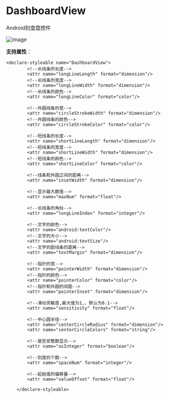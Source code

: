 # DashboardView
Android刻度盘控件

![image](https://github.com/shubowen/DashboardView/dashboard.gif)

**支持属性**：
    
    <declare-styleable name="DashboardView">
            <!--长线条的长度-->
            <attr name="longLineLength" format="dimension"/>
            <!--长线条的宽度-->
            <attr name="longLineWidth" format="dimension"/>
            <!--长线条的颜色-->
            <attr name="longLineColor" format="color"/>
    
            <!--外圆线条的宽-->
            <attr name="circleStrokeWidth" format="dimension"/>
            <!--外圆线条的颜色-->
            <attr name="circleStrokeColor" format="color"/>
    
            <!--短线条的长度-->
            <attr name="shortLineLength" format="dimension"/>
            <!--短线条的宽度-->
            <attr name="shortLineWidth" format="dimension"/>
            <!--短线条的颜色-->
            <attr name="shortLineColor" format="color"/>
    
            <!--线条和外圆之间的距离-->
            <attr name="insetWidth" format="dimension"/>
    
            <!--显示最大数值-->
            <attr name="maxNum" format="float"/>
    
            <!--长线条的角标-->
            <attr name="longLineIndex" format="integer"/>
    
            <!--文字的颜色-->
            <attr name="android:textColor"/>
            <!--文字的大小-->
            <attr name="android:textSize"/>
            <!--文字的距线条的距离-->
            <attr name="textMargin" format="dimension"/>
    
            <!--指针的宽-->
            <attr name="pointerWidth" format="dimension"/>
            <!--指针的颜色-->
            <attr name="pointerColor" format="color"/>
            <!--指针和外圆的间距-->
            <attr name="pointerInset" format="dimension"/>
    
            <!--滑动灵敏度,最大值为1,，默认为0.1-->
            <attr name="sensitivity" format="float"/>
    
            <!--中心圆半径-->
            <attr name="centerCircleRadius" format="dimension"/>
            <attr name="centerCircleColors" format="string"/>
    
            <!--是否安整数显示-->
            <attr name="asInteger" format="boolean"/>
    
            <!--刻度的个数-->
            <attr name="spaceNum" format="integer"/>
    
            <!--起始值的偏移量-->
            <attr name="valueOffset" format="float"/>
    
        </declare-styleable>